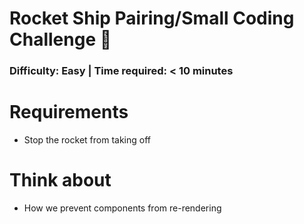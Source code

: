 # Rocket Ship Pairing/Small Coding Challenge 🚀

### Difficulty: Easy | Time required: < 10 minutes

# Requirements
- Stop the rocket from taking off

# Think about
- How we prevent components from re-rendering
